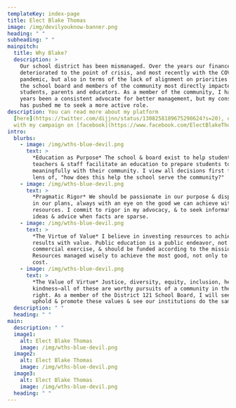 ```yaml
---
templateKey: index-page
title: Elect Blake Thomas
image: /img/devilyouknow-banner.png
heading: " "
subheading: " "
mainpitch:
  title: Why Blake?
  description: >
    Our school district has been mismanaged. Over the years our finances have
    deteriorated to the point of crisis, and most recently with the COVID-19
    pandemic, but also in terms of the lack of alignment on priorities between
    the school board and members of the community most directly impacted, namely
    students, parents and educators. As a member of the community, I have for
    years been a consistent advocate for better management, but my conscience
    has pushed me to seek a more active role.
description: You can read more about my platform
  [here](https://twitter.com/dijjnn/status/1308258189675290624?s=20), or connect
  with my campaign on [facebook](https://www.facebook.com/ElectBlakeThomas)
intro:
  blurbs:
    - image: /img/wths-blue-devil.png
      text: >
        *Education as Purpose* The school & board exist to help students,
        teachers & staff facilitate an education to prepare students to engage
        meaningfully with their community. I view all decisions first from the
        lens of, "how does this help the school serve the community?"
    - image: /img/wths-blue-devil.png
      text: >
        *Pragmatic Rigor* We should be passionate in our purpose & dispassionate
        in our plans, always with an eye on the good we can achieve with our
        resources. I commit to rigor in my advocacy, & to seek information,
        ideas & advice when facts are sparse.
    - image: /img/wths-blue-devil.png
      text: >
        *The Virtue of Value* I believe in investing resources to achieve
        results with value. Public education is a public endeavor, not a
        commercial exercise, & should be funded according to the mission.
        Resources managed wisely to achieve the most good, not only to reduce
        cost.
    - image: /img/wths-blue-devil.png
      text: >
        *The Value of Virtue* Justice, diversity, equity, inclusion, health,
        kindness—all of these are worthy pursuits of a community in their own
        right. As a member of the District 121 School Board, I will seek to
        uphold & promote these values & see our institutions do the same.
  description: " "
  heading: " "
main:
  description: " "
  image1:
    alt: Elect Blake Thomas
    image: /img/wths-blue-devil.png
  image2:
    alt: Elect Blake Thomas
    image: /img/wths-blue-devil.png
  image3:
    alt: Elect Blake Thomas
    image: /img/wths-blue-devil.png
  heading: " "
---
```


